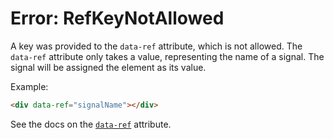 # Error: RefKeyNotAllowed

A key was provided to the `data-ref` attribute, which is not allowed. The `data-ref` attribute only takes a value, representing the name of a signal. The signal will be assigned the element as its value.

Example:

```html
<div data-ref="signalName"></div>
```

See the docs on the [`data-ref`](https://data-star.dev/reference/plugins_core#ref) attribute.